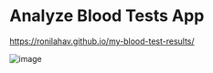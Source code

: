 # Analyze Blood Tests App

https://ronilahav.github.io/my-blood-test-results/

![image](https://user-images.githubusercontent.com/25065079/179425145-6b8048ad-e06d-4a42-ab6b-4d7623865d6c.png)
